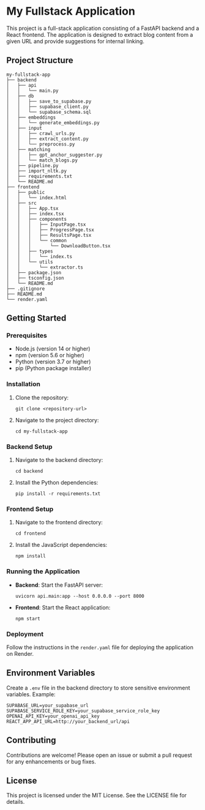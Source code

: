 # My Fullstack Application

This project is a full-stack application consisting of a FastAPI backend and a React frontend. The application is designed to extract blog content from a given URL and provide suggestions for internal linking.

## Project Structure

```
my-fullstack-app
├── backend
│   ├── api
│   │   └── main.py
│   ├── db
│   │   ├── save_to_supabase.py
│   │   ├── supabase_client.py
│   │   └── supabase_schema.sql
│   ├── embeddings
│   │   └── generate_embeddings.py
│   ├── input
│   │   ├── crawl_urls.py
│   │   ├── extract_content.py
│   │   └── preprocess.py
│   ├── matching
│   │   ├── gpt_anchor_suggester.py
│   │   └── match_blogs.py
│   ├── pipeline.py
│   ├── import_nltk.py
│   ├── requirements.txt
│   └── README.md
├── frontend
│   ├── public
│   │   └── index.html
│   ├── src
│   │   ├── App.tsx
│   │   ├── index.tsx
│   │   ├── components
│   │   │   ├── InputPage.tsx
│   │   │   ├── ProgressPage.tsx
│   │   │   ├── ResultsPage.tsx
│   │   │   └── common
│   │   │       └── DownloadButton.tsx
│   │   ├── types
│   │   │   └── index.ts
│   │   └── utils
│   │       └── extractor.ts
│   ├── package.json
│   ├── tsconfig.json
│   └── README.md
├── .gitignore
├── README.md
└── render.yaml
```

## Getting Started

### Prerequisites

- Node.js (version 14 or higher)
- npm (version 5.6 or higher)
- Python (version 3.7 or higher)
- pip (Python package installer)

### Installation

1. Clone the repository:
   ```
   git clone <repository-url>
   ```
2. Navigate to the project directory:
   ```
   cd my-fullstack-app
   ```

### Backend Setup

1. Navigate to the backend directory:
   ```
   cd backend
   ```
2. Install the Python dependencies:
   ```
   pip install -r requirements.txt
   ```

### Frontend Setup

1. Navigate to the frontend directory:
   ```
   cd frontend
   ```
2. Install the JavaScript dependencies:
   ```
   npm install
   ```

### Running the Application

- **Backend**: Start the FastAPI server:
  ```
  uvicorn api.main:app --host 0.0.0.0 --port 8000
  ```

- **Frontend**: Start the React application:
  ```
  npm start
  ```

### Deployment

Follow the instructions in the `render.yaml` file for deploying the application on Render.

## Environment Variables

Create a `.env` file in the backend directory to store sensitive environment variables. Example:
```
SUPABASE_URL=your_supabase_url
SUPABASE_SERVICE_ROLE_KEY=your_supabase_service_role_key
OPENAI_API_KEY=your_openai_api_key
REACT_APP_API_URL=http://your_backend_url/api
```

## Contributing

Contributions are welcome! Please open an issue or submit a pull request for any enhancements or bug fixes.

## License

This project is licensed under the MIT License. See the LICENSE file for details.